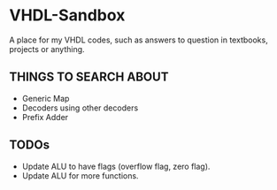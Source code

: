 # VHDL-Sandbox
A place for my VHDL codes, such as answers to question in textbooks, projects or anything.

## THINGS TO SEARCH ABOUT
- Generic Map
- Decoders using other decoders
- Prefix Adder

## TODOs
- Update ALU to have flags (overflow flag, zero flag).
- Update ALU for more functions.
